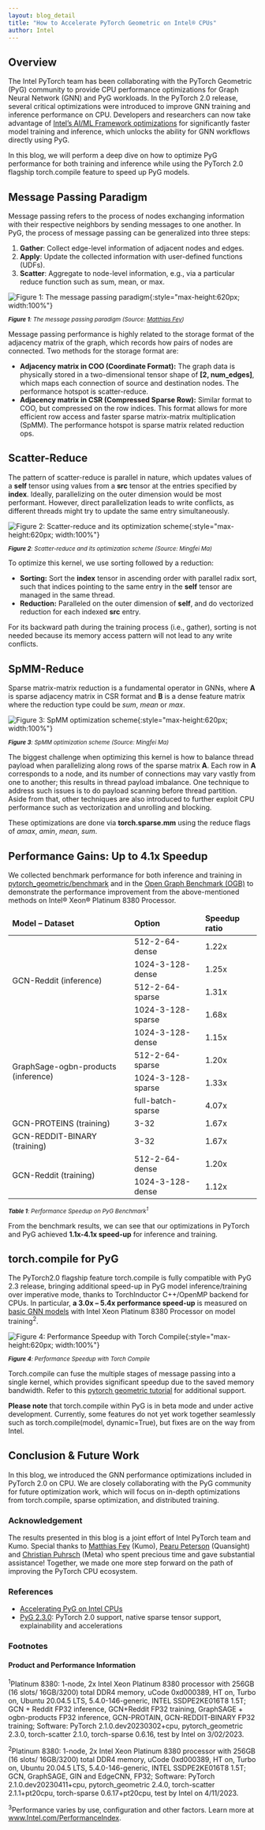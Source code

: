 ```yaml
---
layout: blog_detail
title: "How to Accelerate PyTorch Geometric on Intel® CPUs"
author: Intel
---
```


## Overview

The Intel PyTorch team has been collaborating with the PyTorch Geometric (PyG) community to provide CPU performance optimizations for Graph Neural Network (GNN) and PyG workloads. In the PyTorch 2.0 release, several critical optimizations were introduced to improve GNN training and inference performance on CPU. Developers and researchers can now take advantage of [Intel’s AI/ML Framework optimizations](https://www.intel.com/content/www/us/en/developer/tools/frameworks/overview.html) for significantly faster model training and inference, which unlocks the ability for GNN workflows directly using PyG.

In this blog, we will perform a deep dive on how to optimize PyG performance for both training and inference while using the PyTorch 2.0 flagship torch.compile feature to speed up PyG models.


## Message Passing Paradigm

Message passing refers to the process of nodes exchanging information with their respective neighbors by sending messages to one another. In PyG, the process of message passing can be generalized into three steps:

1. **Gather**: Collect edge-level information of adjacent nodes and edges.
2. **Apply**: Update the collected information with user-defined functions (UDFs).
3. **Scatter**: Aggregate to node-level information, e.g., via a particular reduce function such as sum, mean, or max.


![Figure 1: The message passing paradigm](/assets/images/how-to-accelerate/f1-pyg-message-passing-paradigm.png){:style="max-height:620px; width:100%"}

<small style="line-height: 1.1"><em>**Figure 1**: The message passing paradigm (Source: [Matthias Fey](http://github.com/rusty1s))</em></small>


Message passing performance is highly related to the storage format of the adjacency matrix of the graph, which records how pairs of nodes are connected. Two methods for the storage format are:



* **Adjacency matrix in COO (Coordinate Format):** The graph data is physically stored in a two-dimensional tensor shape of **[2, num_edges]**, which maps each connection of source and destination nodes. The performance hotspot is scatter-reduce.
* **Adjacency matrix in CSR (Compressed Sparse Row):** Similar format to COO, but compressed on the row indices. This format allows for more efficient row access and faster sparse matrix-matrix multiplication (SpMM). The performance hotspot is sparse matrix related reduction ops.


## Scatter-Reduce

The pattern of scatter-reduce is parallel in nature, which updates values of a **self** tensor using values from a **src** tensor at the entries specified by **index**. Ideally, parallelizing on the outer dimension would be most performant. However, direct parallelization leads to write conflicts, as different threads might try to update the same entry simultaneously.


![Figure 2: Scatter-reduce and its optimization scheme](/assets/images/how-to-accelerate/f2-scatter-reduce-scheme.png){:style="max-height:620px; width:100%"}

<small style="line-height: 1.1"><em>**Figure 2**: Scatter-reduce and its optimization scheme (Source: Mingfei Ma)</em></small>


To optimize this kernel, we use sorting followed by a reduction:



* **Sorting:** Sort the **index** tensor in ascending order with parallel radix sort, such that indices pointing to the same entry in the **self** tensor are managed in the same thread.
* **Reduction:** Paralleled on the outer dimension of **self**, and do vectorized reduction for each indexed **src** entry.

For its backward path during the training process (i.e., gather), sorting is not needed because its memory access pattern will not lead to any write conflicts.


## SpMM-Reduce

Sparse matrix-matrix reduction is a fundamental operator in GNNs, where **A** is sparse adjacency matrix in CSR format and **B** is a dense feature matrix where the reduction type could be _sum_, _mean_ or _max_.



![Figure 3: SpMM optimization scheme](/assets/images/how-to-accelerate/f3-spmm-optimization-scheme.png){:style="max-height:620px; width:100%"}


<small style="line-height: 1.1"><em>**Figure 3**: SpMM optimization scheme (Source: Mingfei Ma)</em></small>

The biggest challenge when optimizing this kernel is how to balance thread payload when parallelizing along rows of the sparse matrix **A**. Each row in **A** corresponds to a node, and its number of connections may vary vastly from one to another; this results in thread payload imbalance. One technique to address such issues is to do payload scanning before thread partition. Aside from that, other techniques are also introduced to further exploit CPU performance such as vectorization and unrolling and blocking.

These optimizations are done via **torch.sparse.mm** using the reduce flags of _amax_, _amin_, _mean_, _sum_.


## Performance Gains: Up to 4.1x Speedup

We collected benchmark performance for both inference and training in [pytorch_geometric/benchmark](http://github.com/pyg-team/pytorch_geometric/tree/master/benchmark) and in the [Open Graph Benchmark (OGB)](http://github.com/snap-stanford/ogb) to demonstrate the performance improvement from the above-mentioned methods on Intel® Xeon® Platinum 8380 Processor.


<table class="table table-bordered">
<thead>

  <tr>
   <td><strong>Model – Dataset</strong>
   </td>
   <td><strong>Option</strong>
   </td>
   <td><strong>Speedup ratio</strong>
   </td>
  </tr>
</thead>
  <tr>
   <td rowspan="4" > 
        GCN-Reddit (inference)
   </td>
   <td>512-2-64-dense
   </td>
   <td>1.22x
   </td>
  </tr>
  <tr>
   <td>1024-3-128-dense
   </td>
   <td>1.25x
   </td>
  </tr>
  <tr>
   <td>512-2-64-sparse
   </td>
   <td>1.31x
   </td>
  </tr>
  <tr>
   <td>1024-3-128-sparse
   </td>
   <td>1.68x
   </td>
  </tr>
  <tr>
   <td rowspan="4" > 
        GraphSage-ogbn-products (inference)
   </td>
   <td>1024-3-128-dense
   </td>
   <td>1.15x
   </td>
  </tr>
  <tr>
   <td>512-2-64-sparse
   </td>
   <td>1.20x
   </td>
  </tr>
  <tr>
   <td>1024-3-128-sparse
   </td>
   <td>1.33x
   </td>
  </tr>
  <tr>
   <td>full-batch-sparse
   </td>
   <td>4.07x
   </td>
  </tr>
  <tr>
   <td>GCN-PROTEINS (training)
   </td>
   <td>3-32
   </td>
   <td>1.67x
   </td>
  </tr>
  <tr>
   <td>GCN-REDDIT-BINARY (training)
   </td>
   <td>3-32
   </td>
   <td>1.67x
   </td>
  </tr>
  <tr>
   <td rowspan="2" >GCN-Reddit (training)
   </td>
   <td>512-2-64-dense
   </td>
   <td>1.20x
   </td>
  </tr>
  <tr>
   <td>1024-3-128-dense
   </td>
   <td>1.12x
   </td>
  </tr>
</table>

<small style="line-height: 1.1"><em>**Table 1**: Performance Speedup on PyG Benchmark<sup>1</sup></em></small>

From the benchmark results, we can see that our optimizations in PyTorch and PyG achieved **1.1x-4.1x speed-up** for inference and training.


## torch.compile for PyG

The PyTorch2.0 flagship feature torch.compile is fully compatible with PyG 2.3 release, bringing additional speed-up in PyG model inference/training over imperative mode, thanks to TorchInductor C++/OpenMP backend for CPUs. In particular, **a 3.0x – 5.4x performance speed-up** is measured on [basic GNN models](http://github.com/pyg-team/pytorch_geometric/blob/master/test/nn/models/test_basic_gnn.py) with Intel Xeon Platinum 8380 Processor on model training<sup>2</sup>.



![Figure 4: Performance Speedup with Torch Compile](/assets/images/how-to-accelerate/f4-torch-compile-performance-speedup.png){:style="max-height:620px; width:100%"}

<small style="line-height: 1.1"><em>**Figure 4**: Performance Speedup with Torch Compile</em></small>

Torch.compile can fuse the multiple stages of message passing into a single kernel, which provides significant speedup due to the saved memory bandwidth. Refer to this [pytorch geometric tutorial](http://pytorch-geometric.readthedocs.io/en/latest/tutorial/compile.html) for additional support.

**Please note** that torch.compile within PyG is in beta mode and under active development. Currently, some features do not yet work together seamlessly such as torch.compile(model, dynamic=True), but fixes are on the way from Intel.


## Conclusion & Future Work

In this blog, we introduced the GNN performance optimizations included in PyTorch 2.0 on CPU. We are closely collaborating with the PyG community for future optimization work, which will focus on in-depth optimizations from torch.compile, sparse optimization, and distributed training.


### Acknowledgement

The results presented in this blog is a joint effort of Intel PyTorch team and Kumo. Special thanks to [Matthias Fey](http://github.com/rusty1s) (Kumo), [Pearu Peterson](http://github.com/pearu) (Quansight) and [Christian Puhrsch](http://www.linkedin.com/in/christianpuhrsch/) (Meta) who spent precious time and gave substantial assistance! Together, we made one more step forward on the path of improving the PyTorch CPU ecosystem.


### References

* [Accelerating PyG on Intel CPUs](http://www.pyg.org/ns-newsarticle-accelerating-pyg-on-intel-cpus)
* [PyG 2.3.0](http://github.com/pyg-team/pytorch_geometric/releases/tag/2.3.0): PyTorch 2.0 support, native sparse tensor support, explainability and accelerations

### Footnotes

#### Product and Performance Information

<sup>1</sup>Platinum 8380: 1-node, 2x Intel Xeon Platinum 8380 processor with 256GB (16 slots/ 16GB/3200) total DDR4 memory, uCode 0xd000389, HT on, Turbo on, Ubuntu 20.04.5 LTS,  5.4.0-146-generic, INTEL SSDPE2KE016T8 1.5T; GCN + Reddit FP32 inference, GCN+Reddit FP32 training, GraphSAGE + ogbn-products FP32 inference, GCN-PROTAIN, GCN-REDDIT-BINARY FP32 training; Software: PyTorch 2.1.0.dev20230302+cpu, pytorch_geometric 2.3.0, torch-scatter 2.1.0, torch-sparse 0.6.16, test by Intel on 3/02/2023.

<sup>2</sup>Platinum 8380: 1-node, 2x Intel Xeon Platinum 8380 processor with 256GB (16 slots/ 16GB/3200) total DDR4 memory, uCode 0xd000389, HT on, Turbo on, Ubuntu 20.04.5 LTS,  5.4.0-146-generic, INTEL SSDPE2KE016T8 1.5T; GCN, GraphSAGE, GIN and EdgeCNN, FP32; Software: PyTorch 2.1.0.dev20230411+cpu, pytorch_geometric 2.4.0, torch-scatter 2.1.1+pt20cpu, torch-sparse 0.6.17+pt20cpu, test by Intel on 4/11/2023.

<sup>3</sup>Performance varies by use, configuration and other factors. Learn more at www.Intel.com/PerformanceIndex.